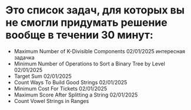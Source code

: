# Это список задач, для которых вы не смогли придумать решение вообще в течении 30 минут:

- Maximum Number of K-Divisible Components 02/01/2025 интересная задачка
- Minimum Number of Operations to Sort a Binary Tree by Level 02/01/2025
- Target Sum 02/01/2025
- Count Ways To Build Good Strings 02/01/2025
- Minimum Cost For Tickets 02/01/2025
- Maximum Score After Splitting a String 02/01/2025
- Count Vowel Strings in Ranges






 

    